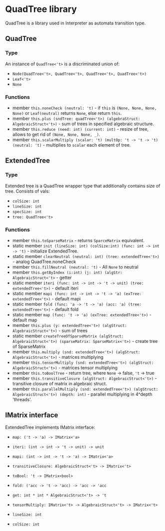 # QuadTree library

QuadTree is a library used in Interpreter as automata transition type.

## QuadTree
### Type
An instance of `QuadTree<'t>` is a discriminated union of:

* `Node(QuadTree<'t>, QuadTree<'t>, QuadTree<'t>, QuadTree<'t>)`
* `Leaf<'t>`
* `None`

### Functions
* member `this.noneCheck (neutral: 't)` -  if `this` is `(None, None, None, None)` or `Leaf(neutral)` returns `None`, else return `this`.
* member `this.plus (sndTree: quadTree<'t>) (algebraStruct: AlgebraicStruct<'t>)` - sum of trees in specified algebraic structure.
* member `this.reduce (need: int) (current: int)` - resize of tree, allows to get rid of `(None, None, None, _)`.
* member `this.scalarMultiply (scalar: 't) (multOp: 't -> 't -> 't) (neutral: 't)` - multiplies to `scalar` each element of tree.

## ExtendedTree 
### Type 
Extended tree is a QuadTree wrapper type that additionally contains size of tree. Consists of vals:

* `colSize: int`
* `lineSize: int`
* `specSize: int`
* `tree: QuadTree<'t>`
### Functions
* member `this.toSparseMatrix` - returns `SparceMatrix` equivalent.
* static member `init (lineSize: int) (colSize:int) (func: int -> int -> 't)` -  initialize ExtendedTree.
* static member `clearNeutral (neutral: int) (tree: extendedTree<'t>)` - analog QuadTree.noneCheck
* member `this.fillNeutral (neutral: 't)` - All `None` to neutral
* member `this.getByIndex (i:int) (j: int) (algStr: AlgebraicStruct<'t>` - getter 
* static member `iteri (func: int -> int -> 't -> unit) (tree: extendedTree<'t>)` - default iteri
* static member `mapi (func: int -> int -> 't -> 'a) (exTree: extendedTree<'t>)` - default mapi
* static member `fold (func: 'a -> 't -> 'a) (acc: 'a) (tree: extendedTree<'t>)` - default fold 
* static member `map (func: 't -> 'a) (exTree: extendedTree<'t>)` - default map 
* member `this.plus (y: extendedTree<'t>) (algStruct: AlgebraicStruct<'t>)` - sum of trees
* static member `createTreeOfSparseMatrix (algStruct: AlgebraicStruct<'t>) (sparseMatrix: SparseMatrix<'t>)` - create tree of SparseMatrix
* member `this.multiply (snd: extendedTree<'t>) (algStruct: AlgebraicStruct<'t>)` - matrices multiplying
* member `this.tensorMultiply (snd: extendedTree<'t>) (algStruct: AlgebraicStruct<'t>)` - matrices tensor multiplying
* member `this.toBoolTree` - return tree, where `None` -> false, `'t` -> true
* member `this.transitiveClosure (algStruct: AlgebraicStruct<'t>)` - transitive closure of matrix in algebraic struct.
* member `this.parallelMultiply (snd: extendedTree<'t>) (algStruct: AlgebraicStruct<'t>) (depth: int)` - parallel multiplying in 4^depth 'threads'.


## IMatrix interface 
ExtendedTree implements IMatrix interface: 

*  `map: ('t -> 'a) -> IMatrix<'a>`

* `iteri: (int -> int -> 't -> unit) -> unit`

* `mapi: (int -> int -> 't -> 'a) -> IMatrix<'a>`

* `transitiveClosure: AlgebraicStruct<'t> -> IMatrix<'t>`

* `toBool: 't -> IMatrix<bool>`

* `fold: ('acc -> 't -> 'acc) -> 'acc -> 'acc`

* `get: int * int * AlgebraicStruct<'t> -> 't`

* `tensorMultiply: IMatrix<'t> -> AlgebraicStruct<'t> -> IMatrix<'t>`

* `lineSize: int`

* `colSize: int`